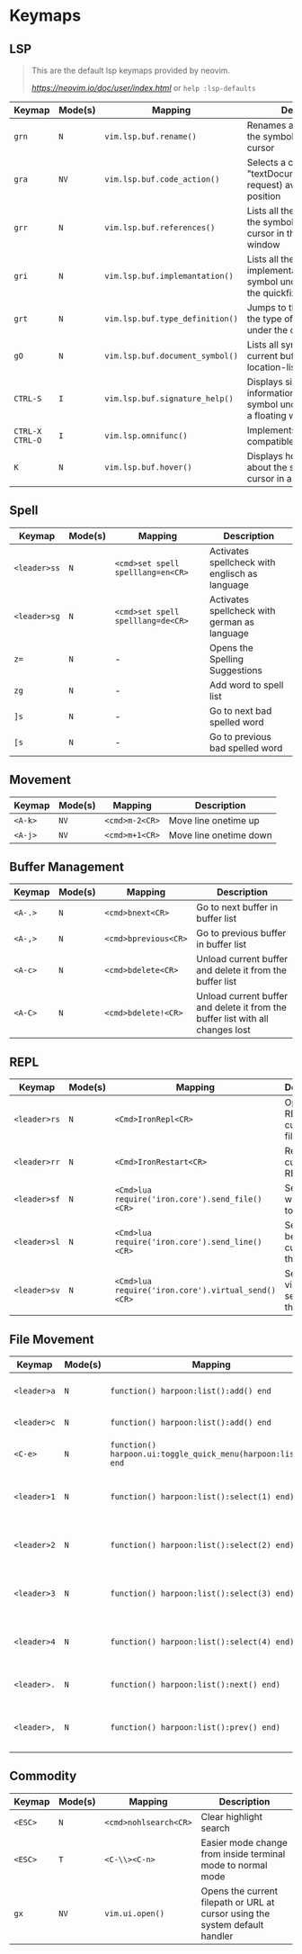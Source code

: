 # Keymaps


## LSP
> This are the default lsp keymaps provided by neovim.
> 
> *https://neovim.io/doc/user/index.html* or `help :lsp-defaults`

| Keymap | Mode(s) | Mapping | Description |
| --- | --- | --- | --- |
| `grn` | `N` | `vim.lsp.buf.rename()` | Renames all references to the symbol under the cursor |
| `gra` | `NV` | `vim.lsp.buf.code_action()` | Selects a code action (LSP: "textDocument/codeAction" request) available at cursor position |
| `grr` | `N` | `vim.lsp.buf.references()`  | Lists all the references to the symbol under the cursor in the quickfix window |
| `gri` | `N` | `vim.lsp.buf.implemantation()` | Lists all the implementations for the symbol under the cursor in the quickfix window |
| `grt` | `N` | `vim.lsp.buf.type_definition()` | Jumps to the definition of the type of the symbol under the cursor |
| `gO` | `N` | `vim.lsp.buf.document_symbol()`  | Lists all symbols in the current buffer in the location-list |
| `CTRL-S` | `I` | `vim.lsp.buf.signature_help()` | Displays signature information about the symbol under the cursor in a floating window |
| `CTRL-X CTRL-O` | `I` | `vim.lsp.omnifunc()` | Implements 'omnifunc' compatible LSP completion
| `K` | `N` | `vim.lsp.buf.hover()` | Displays hover information about the symbol under the cursor in a floating window |

## Spell

| Keymap | Mode(s) | Mapping | Description |
| --- | --- | --- | --- |
| `<leader>ss` | `N` | `<cmd>set spell spelllang=en<CR>` | Activates spellcheck with englisch as language |
| `<leader>sg` | `N` | `<cmd>set spell spelllang=de<CR>` | Activates spellcheck with german as language |
| `z=` | `N` | - | Opens the Spelling Suggestions |
| `zg` | `N` | - | Add word to spell list |
| `]s` | `N` | - | Go to next bad spelled word |
| `[s` | `N` | - | Go to previous bad spelled word |

## Movement
| Keymap | Mode(s) | Mapping | Description |
| --- | --- | --- | --- |
| `<A-k>` | `NV` | `<cmd>m-2<CR>` | Move line onetime up |
| `<A-j>` | `NV` | `<cmd>m+1<CR>` | Move line onetime down |

## Buffer Management
| Keymap | Mode(s) | Mapping | Description |
| --- | --- | --- | --- |
| `<A-.>` | `N` | `<cmd>bnext<CR>` | Go to next buffer in buffer list |
| `<A-,>` | `N` | `<cmd>bprevious<CR>` | Go to previous buffer in buffer list |
| `<A-c>` | `N` | `<cmd>bdelete<CR>` | Unload current buffer and delete it from the buffer list |
| `<A-C>` | `N` | `<cmd>bdelete!<CR>` | Unload current buffer and delete it from the buffer list with all changes lost |

## REPL
| Keymap | Mode(s) | Mapping | Description |
| --- | --- | --- | --- |
| `<leader>rs` | `N` | `<Cmd>IronRepl<CR>` | Open a REPL for current filetype |
| `<leader>rr` | `N` | `<Cmd>IronRestart<CR>` | Restart the current REPL |
| `<leader>sf` | `N` | `<Cmd>lua require('iron.core').send_file()<CR>` | Sends the whole file to the repl |
| `<leader>sl` | `N` | `<Cmd>lua require('iron.core').send_line()<CR>` | Sends line below the cursor to the repl |
| `<leader>sv` | `N` | `<Cmd>lua require('iron.core').virtual_send()<CR>` | Sends the visual selection to the repl |

## File Movement
| Keymap | Mode(s) | Mapping | Description |
| --- | --- | --- | --- |
| `<leader>a` | `N` | `function() harpoon:list():add() end` | Add current file to harpoon list |
| `<leader>c` | `N` | `function() harpoon:list():add() end` | Clear harpoon list |
| `<C-e>` | `N` | `function() harpoon.ui:toggle_quick_menu(harpoon:list()) end` | Open harpoon quick list |
| `<leader>1` | `N` | `function() harpoon:list():select(1) end)` | Jump to file on harpoon list in position 1 |
| `<leader>2` | `N` | `function() harpoon:list():select(2) end)` | Jump to file on harpoon list in position 2 |
| `<leader>3` | `N` | `function() harpoon:list():select(3) end)` | Jump to file on harpoon list in position 3 |
| `<leader>4` | `N` | `function() harpoon:list():select(4) end)` | Jump to file on harpoon list in position 4 |
| `<leader>.` | `N` | `function() harpoon:list():next() end)` | Jump to next file on harpoon list |
| `<leader>,` | `N` | `function() harpoon:list():prev() end)` | Jump to previous file on harpoon list |


## Commodity
| Keymap | Mode(s) | Mapping | Description |
| --- | --- | --- | --- |
| `<ESC>` | `N` | `<cmd>nohlsearch<CR>` | Clear highlight search |
| `<ESC>` | `T` | `<C-\\><C-n>` | Easier mode change from inside terminal mode to normal mode |
| `gx` | `NV` | `vim.ui.open()` | Opens the current filepath or URL at cursor using the system default handler |
